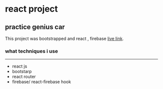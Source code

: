 # react project

## practice genius car

This project was bootstrapped and react , firebase
[live link](https://practice-ginis.firebaseapp.com/).

<h3>what techniques i use</h3>
<hr />
<ul>
<li>react js</li>
<li>bootstarp</li>
<li>react router</li>
<li>firebase/ react-firebase hook</li>
</ul>
